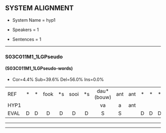 
## SYSTEM ALIGNMENT

- System Name = hyp1

- Speakers = 1

- Sentences = 1

---

### S03C011M1_1LGPseudo

#### (S03C011M1_1LGPseudo-words)

- Cor=4.4%	Sub=39.6%	Del=56.0%	Ins=0.0%

|  |  |  |  |  |  |  |  |  |  |  |  |  |  |  |  |  |  |  |  |  |  |  |  |  |  |  |  |  |  |  |  |  |  |  |  |  |  |  |  |  |  |  |  |  |  |  |  |  |  |  |  |  |  |  |  |  |  |  |  |  |  |  |  |  |  |  |  |  |  |  |  |  |  |  |  |  |  |  |  |  |  |  |  |  |  |  |  |  |  |  |  |
|:--- |:---:|:---:|:---:|:---:|:---:|:---:|:---:|:---:|:---:|:---:|:---:|:---:|:---:|:---:|:---:|:---:|:---:|:---:|:---:|:---:|:---:|:---:|:---:|:---:|:---:|:---:|:---:|:---:|:---:|:---:|:---:|:---:|:---:|:---:|:---:|:---:|:---:|:---:|:---:|:---:|:---:|:---:|:---:|:---:|:---:|:---:|:---:|:---:|:---:|:---:|:---:|:---:|:---:|:---:|:---:|:---:|:---:|:---:|:---:|:---:|:---:|:---:|:---:|:---:|:---:|:---:|:---:|:---:|:---:|:---:|:---:|:---:|:---:|:---:|:---:|:---:|:---:|:---:|:---:|:---:|:---:|:---:|:---:|:---:|:---:|:---:|:---:|:---:|:---:|:---:|:---:|
| REF | * | * | fook | *s | sooi | *s | dau*(bouw) | ant | ant | * | * | * | beeg | *s | hool | *s | larst | *s | vout*(fout) | *s | zwoei | * | * | fam | *s | *s | vaap | *s | *s | keng*(en) | *s | swoers | doer | * | *(boer) | * | * | * | * | plirt*(prit) | *s | jien | *s | *s | guul | *s | hoekt | *s | *s | noork | *s | vid | *s | zans | *s | leum | *s | haans | * | * | * | spaai | * | * | * | sjalt | *(eik) | heik | * | * | sank | *s | roen | frijk | * | * | * | * | * | eem | *s | schard | *s | * | dron | *s | snaaf | * | * | * | stuid |
| HYP1 |  |  |  |  |  |  | va | a | ant |  |  |  |  | neer | sprunt | ho | larst |  |  |  |  |  |  |  |  |  |  |  |  |  |  |  |  |  |  |  |  |  |  |  |  |  |  |  |  |  |  |  | a | fout | zjo | van | raht | v | srie | swoord | moor | e | ma | oknee | nor | fiet | ese | s | zomers | een | hand | spaar | a | chal | hak | frank | roen |  |  |  |  |  | vraak | e | ém | schard |  |  |  |  |  | grek | droen | la | lak |
| EVAL | D | D | D | D | D | D | S | S |  | D | D | D | D | S | S | S |  | D | D | D | D | D | D | D | D | D | D | D | D | D | D | D | D | D | D | D | D | D | D | D | D | D | D | D | D | D | D | D | S | S | S | S | S | S | S | S | S | S | S | S | S | S | S | S | S | S | S | S | S | S | S | S |  | D | D | D | D | D | S | S | S |  | D | D | D | D | D | S | S | S | S |
---

---
